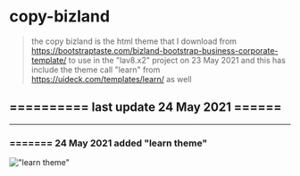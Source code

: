 # copy-bizland

> the copy bizland is the html theme that I download from 
> https://bootstraptaste.com/bizland-bootstrap-business-corporate-template/ 
> to use in the "lav8.x2" project on 23 May 2021 and this has include the 
> theme call "learn" from https://uideck.com/templates/learn/ as well 





## ========== last update 24 May 2021 ======




--- 

### ======= 24 May 2021 added "learn theme"


[learn-theme]:https://i.ibb.co/YXpkDjj/2021-05-24-learn-theme.png

!["learn theme"][learn-theme]
